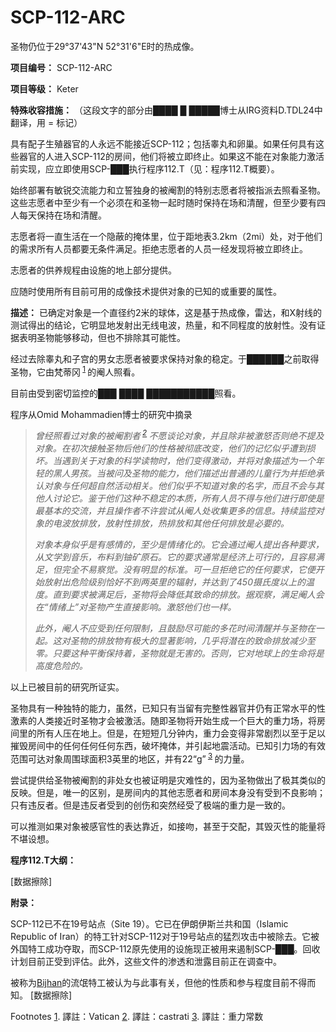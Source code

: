 # SCP-112-ARC
                        




圣物仍位于29°37'43"N 52°31'6"E时的热成像。



**项目编号：** SCP-112-ARC

**项目等级：** Keter

**特殊收容措施：** （这段文字的部分由████ █ █████博士从IRG资料D.TDL24中翻译，用 = 标记）

具有配子生殖器官的人永远不能接近SCP-112；包括睾丸和卵巢。如果任何具有这些器官的人进入SCP-112的房间，他们将被立即终止。如果这不能在对象能力激活前实现，应立即使用SCP-███执行程序112.T（见：程序112.T概要）。

始终部署有敏锐交流能力和立誓独身的被阉割的特别志愿者将被指派去照看圣物。这些志愿者中至少有一个必须在和圣物一起时随时保持在场和清醒，但至少要有四人每天保持在场和清醒。

志愿者将一直生活在一个隐蔽的掩体里，位于距地表3.2km（2mi）处，对于他们的需求所有人员都要无条件满足。拒绝志愿者的人员一经发现将被立即终止。

志愿者的供养规程由设施的地上部分提供。

应随时使用所有目前可用的成像技术提供对象的已知的或重要的属性。

**描述：** 已确定对象是一个直径约2米的球体，这是基于热成像，雷达，和X射线的测试得出的结论，它明显地发射出无线电波，热量，和不同程度的放射性。没有证据表明圣物能够移动，但也不排除其可能性。

经过去除睾丸和子宫的男女志愿者被要求保持对象的稳定。于██████之前取得圣物，它由梵蒂冈<sup class='footnoteref'>
 <a shape='rect' class='footnoteref' id='footnoteref-1' href='javascript:;' onclick='WIKIDOT.page.utils.scrollToReference(&apos;footnote-1&apos;)'>1</a>
</sup>的阉人照看。

目前由受到密切监控的███ ████ ███████████照看。

程序从Omid Mohammadien博士的研究中摘录


> *曾经照看过对象的被阉割者<sup class='footnoteref'>
 <a shape='rect' class='footnoteref' id='footnoteref-2' href='javascript:;' onclick='WIKIDOT.page.utils.scrollToReference(&apos;footnote-2&apos;)'>2</a>
</sup>不愿谈论对象，并且除非被激怒否则绝不提及对象。在初次接触圣物后他们的性格被彻底改变，他们的记忆似乎遭到损坏。当遇到关于对象的科学读物时，他们变得激动，并将对象描述为一个年轻的黑人男孩。当被问及圣物的能力，他们描述出普通的儿童行为并拒绝承认对象与任何超自然活动相关。他们似乎不知道对象的名字，而且不会与其他人讨论它。鉴于他们这种不稳定的本质，所有人员不得与他们进行即使是最基本的交流，并且操作者不许尝试从阉人处收集更多的信息。持续监控对象的电波放排放，放射性排放，热排放和其他任何排放是必要的。* 
> 
> *对象本身似乎是有感情的，至少是情绪化的。它会通过阉人提出各种要求，从文学到音乐，布料到铀矿原石。它的要求通常是经济上可行的，且容易满足，但完全不易察觉。没有明显的标准。可一旦拒绝它的任何要求，它便开始放射出危险级别恰好不到两英里的辐射，并达到了450摄氏度以上的温度。直到要求被满足后，圣物将会降低其致命的排放。据观察，满足阉人会在“情绪上”对圣物产生直接影响。激怒他们也一样。* 
> 
> *此外，阉人不应受到任何限制，且鼓励尽可能的多花时间清醒并与圣物在一起。这对圣物的排放物有极大的显著影响，几乎将潜在的致命排放减少至零。只要这种平衡保持着，圣物就是无害的。否则，它对地球上的生命将是高度危险的。* 
> 

以上已被目前的研究所证实。

圣物具有一种独特的能力，虽然，已知只有当留有完整性器官并仍有正常水平的性激素的人类接近时圣物才会被激活。随即圣物将开始生成一个巨大的重力场，将房间里的所有人压在地上。但是，在短短几分钟内，重力会变得非常剧烈以至于足以摧毁房间中的任何任何任何东西，破坏掩体，并引起地震活动。已知引力场的有效范围可达对象周围球面积3英里的地区，并有22“g”<sup class='footnoteref'>
 <a shape='rect' class='footnoteref' id='footnoteref-3' href='javascript:;' onclick='WIKIDOT.page.utils.scrollToReference(&apos;footnote-3&apos;)'>3</a>
</sup>的力量。

尝试提供给圣物被阉割的非处女也被证明是灾难性的，因为圣物做出了极其类似的反映。但是，唯一的区别，是房间内的其他志愿者和房间本身没有受到不良影响；只有违反者。但是违反者受到的创伤和突然经受了极端的重力是一致的。

可以推测如果对象被感官性的表达靠近，如接吻，甚至于交配，其毁灭性的能量将不堪设想。

**程序112.T大纲：** 

[数据擦除]

**附录：** 

SCP-112已不在19号站点（Site 19）。它已在伊朗伊斯兰共和国（Islamic Republic of Iran）的特工针对SCP-112对于19号站点的猛烈攻击中被除去。它被外国特工成功夺取，而SCP-112原先使用的设施现正被用来遏制SCP-███。回收计划目前正受到评估。此外，这些文件的渗透和泄露目前正在调查中。

被称为[Bijhan](//scp-wiki-cn.wikidot.comhttp://scp-wiki-cn.wikidot.com/bijhan)的流氓特工被认为与此事有关，但他的性质和参与程度目前不得而知。
[数据擦除]



Footnotes
<a shape='rect' href='javascript:;' onclick='WIKIDOT.page.utils.scrollToReference(&apos;footnoteref-1&apos;)'>1</a>. 譯註：Vatican
<a shape='rect' href='javascript:;' onclick='WIKIDOT.page.utils.scrollToReference(&apos;footnoteref-2&apos;)'>2</a>. 譯註：castrati
<a shape='rect' href='javascript:;' onclick='WIKIDOT.page.utils.scrollToReference(&apos;footnoteref-3&apos;)'>3</a>. 譯註：重力常数


                    